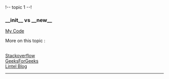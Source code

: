 !-- topic 1 --! 

<h3> __init__ vs __new__ </h3>

<a href="/practice_1_init_new.py">My Code</a> 

More on this topic : 

<br>
<a href="https://stackoverflow.com/questions/674304/why-is-init-always-called-after-new">Stackoverflow</a> 
<br>
<a href="https://www.geeksforgeeks.org/__new__-in-python/">GeeksForGeeks</a> 
<br>
<a href="https://howto.lintel.in/python-__new__-magic-method-explained/">Lintel Blog</a> 

<br>

<hr>
 